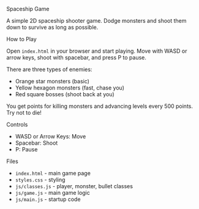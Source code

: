 Spaceship Game

A simple 2D spaceship shooter game. Dodge monsters and shoot them down to survive as long as possible.

How to Play

Open `index.html` in your browser and start playing. Move with WASD or arrow keys, shoot with spacebar, and press P to pause.

There are three types of enemies:
- Orange star monsters (basic)
- Yellow hexagon monsters (fast, chase you)
- Red square bosses (shoot back at you)

You get points for killing monsters and advancing levels every 500 points. Try not to die!

Controls

- WASD or Arrow Keys: Move
- Spacebar: Shoot
- P: Pause

Files

- `index.html` - main game page
- `styles.css` - styling
- `js/classes.js` - player, monster, bullet classes
- `js/game.js` - main game logic
- `js/main.js` - startup code
